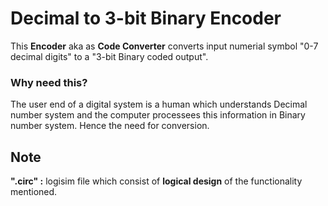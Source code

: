 # **Decimal to 3-bit Binary Encoder**
This **Encoder** aka as **Code Converter** converts input numerial symbol "0-7 decimal digits" to a "3-bit Binary coded output".

### **Why need this?**
The user end of a digital system is a human which understands Decimal number system and the computer processees this information in Binary number system. Hence the need for conversion. 



## **Note**
**".circ" :** logisim file which consist of **logical design** of the functionality mentioned.  
